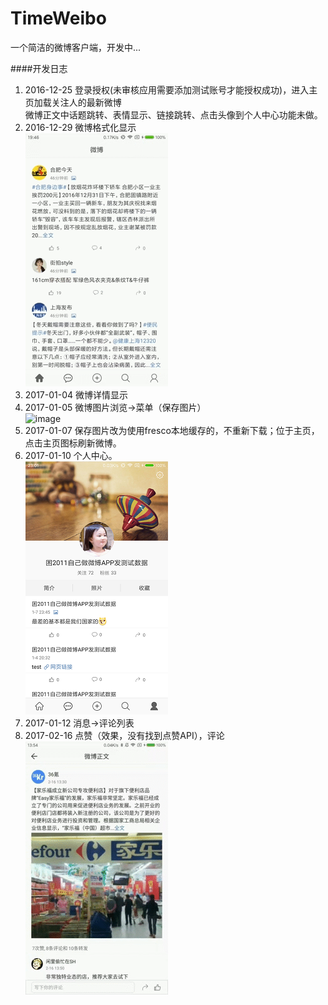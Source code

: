 # TimeWeibo
一个简洁的微博客户端，开发中...<p>
####开发日志
1. 2016-12-25 登录授权(未审核应用需要添加测试账号才能授权成功)，进入主页加载关注人的最新微博<br>
微博正文中话题跳转、表情显示、链接跳转、点击头像到个人中心功能未做。<br>
2. 2016-12-29 微博格式化显示<br>
![image](https://github.com/yanxing/TimeWeibo/raw/master/image/5.gif)
2. 2017-01-04 微博详情显示<br>
3. 2017-01-05 微博图片浏览->菜单（保存图片）<br>
![image](https://github.com/yanxing/TimeWeibo/raw/master/image/4.gif)<br>
4. 2017-01-07 保存图片改为使用fresco本地缓存的，不重新下载；位于主页，点击主页图标刷新微博。<br>
5. 2017-01-10 个人中心。<br>
![image](https://github.com/yanxing/TimeWeibo/raw/master/image/6.png)
6. 2017-01-12 消息->评论列表<br>
7. 2017-02-16 点赞（效果，没有找到点赞API），评论<br>
![image](https://github.com/yanxing/TimeWeibo/raw/master/image/7.gif)
